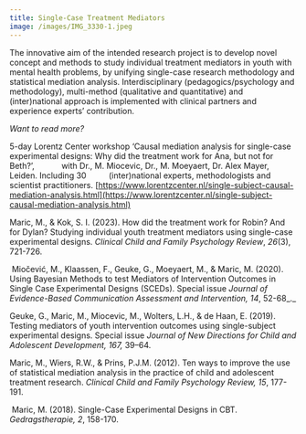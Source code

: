 ```yaml
---
title: Single-Case Treatment Mediators
image: /images/IMG_3330-1.jpeg
---
```

The innovative aim of the intended research project is to develop novel concept and methods to study individual treatment mediators in youth with mental health problems, by unifying single-case research methodology and statistical mediation analysis. Interdisciplinary (pedagogics/psychology and methodology), multi-method (qualitative and quantitative) and (inter)national approach is implemented with clinical partners and experience experts’ contribution.

_Want to read more?_

5-day Lorentz Center workshop ‘Causal mediation analysis for single-case experimental designs: Why did the treatment work for Ana, but not for Beth?’,            with Dr., M. Miocevic, Dr., M. Moeyaert, Dr. Alex Mayer, Leiden. Including 30          (inter)national experts, methodologists and scientist practitioners. [https://www.lorentzcenter.nl/single-subject-causal-mediation-analysis.html](https://www.lorentzcenter.nl/single-subject-causal-mediation-analysis.html)

Maric, M., & Kok, S. I. (2023). How did the treatment work for Robin? And for Dylan? Studying individual youth treatment mediators using single-case experimental designs. _Clinical Child and Family Psychology Review_, _26_(3), 721-726. 

 Miočević, M., Klaassen, F., Geuke, G., Moeyaert, M., & Maric, M. (2020). Using Bayesian Methods to test Mediators of Intervention Outcomes in Single Case Experimental Designs (SCEDs). Special issue _Journal of_ _Evidence-Based Communication Assessment and Intervention, 14_, 52-68_._

Geuke, G., Maric, M., Miocevic, M., Wolters, L.H., & de Haan, E. (2019). Testing mediators of youth intervention outcomes using single-subject experimental designs. Special issue _Journal of New Directions for Child and Adolescent Development, 167,_ 39–64.

Maric, M., Wiers, R.W., & Prins, P.J.M. (2012). Ten ways to improve the use of statistical mediation analysis in the practice of child and adolescent treatment research. _Clinical Child and Family Psychology Review, 15_, 177-191.

 Maric, M. (2018). Single-Case Experimental Designs in CBT.  _Gedragstherapie, 2_, 158-170.